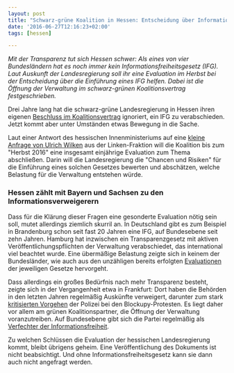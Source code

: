 ```yaml
---
layout: post
title: "Schwarz-grüne Koalition in Hessen: Entscheidung über Informationsfreiheit im Herbst"
date: '2016-06-27T12:16:23+02:00'
tags: [hessen]

---
```


<em>Mit der Transparenz tut sich Hessen schwer: Als eines von vier Bundesländern hat es noch immer kein Informationsfreiheitsgesetz (IFG). Laut Auskunft der Landesregierung soll ihr eine Evaluation im Herbst bei der Entscheidung über die Einführung eines IFG helfen. Dabei ist die Öffnung der Verwaltung im schwarz-grünen Koalitionsvertrag festgeschrieben.</em>

Drei Jahre lang hat die schwarz-grüne Landesregierung in Hessen ihren eigenen <a href="http://www.gruene-hessen.de/partei/files/2014/02/HE_Koalitionsvertrag_2014-2018_final.pdf#105">Beschluss im Koalitionsvertrag</a> ignoriert, ein IFG zu verabschieden. Jetzt kommt aber unter Umständen etwas Bewegung in die Sache.

Laut einer Antwort des hessischen Innenministeriums auf eine <a href="https://netzpolitik.org/wp-upload/2016/06/03422-ka-ifg.pdf">kleine Anfrage von Ulrich Wilken</a> aus der Linken-Fraktion will die Koalition bis zum "Herbst 2016" eine insgesamt einjährige Evaluation zum Thema abschließen. Darin will die Landesregierung die "Chancen und Risiken" für die Einführung eines solchen Gesetzes bewerten und abschätzen, welche Belastung für die Verwaltung entstehen würde.

<h3>Hessen zählt mit Bayern und Sachsen zu den Informationsverweigerern</h3>

Dass für die Klärung dieser Fragen eine gesonderte Evaluation nötig sein soll, mutet allerdings ziemlich skurril an. In Deutschland gibt es zum Beispiel in Brandenburg schon seit fast 20 Jahren eine IFG, auf Bundesebene seit zehn Jahren. Hamburg hat inzwischen ein Transparenzgesetz mit aktiven Veröffentlichungspflichten der Verwaltung verabschiedet, das international viel beachtet wurde. Eine übermäßige Belastung zeigte sich in keinem der Bundesländer, wie auch aus den unzähligen bereits erfolgten <a href="https://www.transparency.de/fileadmin/pdfs/Themen/Verwaltung/Informationsfreiheit_/174522BEvaluationIFGGutachten.pdf">Evaluationen</a> der jeweiligen Gesetze hervorgeht.

Dass allerdings ein großes Bedürfnis nach mehr Transparenz besteht, zeigte sich in der Vergangenheit etwa in Frankfurt: Dort haben die Behörden in den letzten Jahren regelmäßig Auskünfte verweigert, darunter zum stark <a href="https://de.wikipedia.org/wiki/Blockupy#Nachwirkungen">kritisierten Vorgehen</a> der Polizei bei den Blockupy-Protesten. Es liegt daher vor allem am grünen Koalitionspartner, die Öffnung der Verwaltung voranzutreiben. Auf Bundesebene gibt sich die Partei regelmäßig als <a href="https://gruen-digital.de/2016/06/taetigkeitsbericht-zur-informationsfreiheit-bundesregierung-weiter-im-tiefschlaf/">Verfechter der Informationsfreiheit</a>.

Zu welchen Schlüssen die Evaluation der hessischen Landesregierung kommt, bleibt übrigens geheim. Eine Veröffentlichung des Dokuments ist nicht beabsichtigt. Und ohne Informationsfreiheitsgesetz kann sie dann auch nicht angefragt werden.

